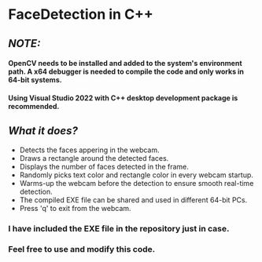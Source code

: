 # FaceDetection in C++

## *NOTE:*
#### OpenCV needs to be installed and added to the system's environment path. A x64 debugger is needed to compile the code and only works in 64-bit systems.
#### Using Visual Studio 2022 with C++ desktop development package is recommended.

## *What it does?*
- Detects the faces appering in the webcam.
- Draws a rectangle around the detected faces.
- Displays the number of faces detected in the frame.
- Randomly picks text color and rectangle color in every webcam startup.
- Warms-up the webcam before the detection to ensure smooth real-time detection.
- The compiled EXE file can be shared and used in different 64-bit PCs.
- Press 'q' to exit from the webcam.

### I have included the EXE file in the repository just in case.
### Feel free to use and modify this code.
